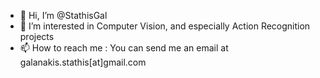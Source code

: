 - 👋 Hi, I’m @StathisGal
- 👀 I’m interested in Computer Vision, and especially Action Recognition projects
- 📫 How to reach me : You can send me an email at galanakis.stathis[at]gmail.com

<!---
StathisGal/StathisGal is a ✨ special ✨ repository because its `README.md` (this file) appears on your GitHub profile.
You can click the Preview link to take a look at your changes.
--->
